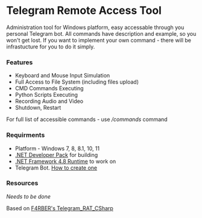  
# Telegram Remote Access Tool

Administration tool for Windows platform, easy accessable through you personal Telegram bot. All commands have description and example, so you won't get lost.
If you want to implement your own command - there will be infrastucture for you to do it simply.

### Features
* Keyboard and Mouse Input Simulation
* Full Access to File System (including files upload)
* CMD Commands Executing
* Python Scripts Executing
* Recording Audio and Video
* Shutdown, Restart

For full list of accessible commands - use */commands* command

### Requirments

- Platform - Windows 7, 8, 8.1, 10, 11
- [.NET Developer Pack](https://docs.microsoft.com/en-us/dotnet/framework/install/guide-for-developers) for building
- [.NET Framework 4.8 Runtime](https://dotnet.microsoft.com/en-us/download/dotnet-framework/net48) to work on
- Telegram Bot. [How to create one](https://core.telegram.org/bots)

### Resources

*Needs to be done*

Based on [F4RBER's Telegram_RAT_CSharp](https://github.com/f4rber/Telegram_RAT_CSharp)
